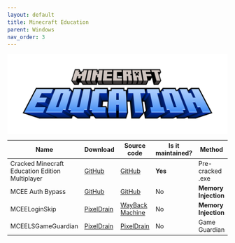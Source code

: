 ```yaml
---
layout: default
title: Minecraft Education
parent: Windows
nav_order: 3
---
```


<div class="center">
  <img src="/assets/images/docs/minecraft-education.webp" alt="Minecraft Education" class="center-image">
</div>

<style>
  .center {
    display: flex;
    justify-content: center;
    align-items: center;
    
  }

  .center-image {
    max-width: 100%; /* This will make the image responsive */
    margin: auto;
  }
</style>


<div markdown=1>

Name | Download | Source code | Is it maintained? | Method
------ | ------ | ------ | ------| ------
Cracked Minecraft Education Edition Multiplayer|[GitHub](https://github.com/OptiJuegos/education-cracked/releases)|[GitHub](https://github.com/OptiJuegos/education-cracked)|**Yes**|Pre-cracked .exe
MCEE Auth Bypass|[GitHub](https://github.com/ac3ss0r/MCEEAuthBypass/releases)|[GitHub](https://github.com/ac3ss0r/MCEEAuthBypass)|No|**Memory Injection**
MCEELoginSkip|[PixelDrain](https://pixeldrain.com/u/Br5CNfHU)|[WayBack Machine](https://web.archive.org/web/20220508180939/https://github.com/KuromeSan/MCEELoginSkip)|No|**Memory Injection**
MCEELSGameGuardian|[PixelDrain](https://pixeldrain.com/u/2yGYVzQz)|[PixelDrain](https://pixeldrain.com/u/2yGYVzQz)|No|Game Guardian